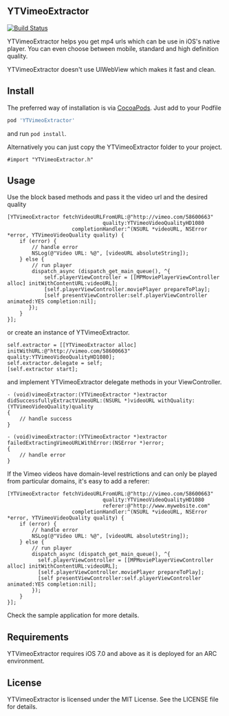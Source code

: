 ## YTVimeoExtractor

[![Build Status](https://travis-ci.org/SoneeJohn/YTVimeoExtractor.svg?branch=v1.0.0-develop)](https://travis-ci.org/SoneeJohn/YTVimeoExtractor)

YTVimeoExtractor helps you get mp4 urls which can be use in iOS's native player. You can even choose between mobile, standard and high definition quality.

YTVimeoExtractor doesn't use UIWebView which makes it fast and clean.

## Install

The preferred way of installation is via [CocoaPods](http://cocoapods.org). Just add to your Podfile

```ruby
pod 'YTVimeoExtractor'
```

and run `pod install`.

Alternatively you can just copy the YTVimeoExtractor folder to your project.

```objc
#import "YTVimeoExtractor.h"
```

## Usage

Use the block based methods and pass it the video url and the desired quality

```objc
[YTVimeoExtractor fetchVideoURLFromURL:@"http://vimeo.com/58600663"
                               quality:YTVimeoVideoQualityHD1080
                     completionHandler:^(NSURL *videoURL, NSError *error, YTVimeoVideoQuality quality) {
    if (error) {
    	// handle error
    	NSLog(@"Video URL: %@", [videoURL absoluteString]);
	} else {
        // run player
        dispatch_async (dispatch_get_main_queue(), ^{
            self.playerViewController = [[MPMoviePlayerViewController alloc] initWithContentURL:videoURL];
            [self.playerViewController.moviePlayer prepareToPlay];
            [self presentViewController:self.playerViewController animated:YES completion:nil];
       });
	}
}];
```

or create an instance of YTVimeoExtractor.

```objc
self.extractor = [[YTVimeoExtractor alloc] initWithURL:@"http://vimeo.com/58600663" quality:YTVimeoVideoQualityHD1080];
self.extractor.delegate = self;
[self.extractor start];
```

and implement YTVimeoExtractor delegate methods in your ViewController.

```objc
- (void)vimeoExtractor:(YTVimeoExtractor *)extractor didSuccessfullyExtractVimeoURL:(NSURL *)videoURL withQuality:(YTVimeoVideoQuality)quality
{
    // handle success
}

- (void)vimeoExtractor:(YTVimeoExtractor *)extractor failedExtractingVimeoURLWithError:(NSError *)error;
{
    // handle error
}
```

If the Vimeo videos have domain-level restrictions and can only be played from particular domains, it's easy to add a referer:

```objc
[YTVimeoExtractor fetchVideoURLFromURL:@"http://vimeo.com/58600663"
                               quality:YTVimeoVideoQualityHD1080
                               referer:@"http://www.mywebsite.com"
                     completionHandler:^(NSURL *videoURL, NSError *error, YTVimeoVideoQuality quality) {
    if (error) {
        // handle error
        NSLog(@"Video URL: %@", [videoURL absoluteString]);
    } else {
        // run player
        dispatch_async (dispatch_get_main_queue(), ^{
          self.playerViewController = [[MPMoviePlayerViewController alloc] initWithContentURL:videoURL];
          [self.playerViewController.moviePlayer prepareToPlay];
          [self presentViewController:self.playerViewController animated:YES completion:nil];
        });
    }
}];
```

Check the sample application for more details.

## Requirements

YTVimeoExtractor requires iOS 7.0 and above as it is deployed for an ARC environment.

## License

YTVimeoExtractor is licensed under the MIT License. See the LICENSE file for details.
